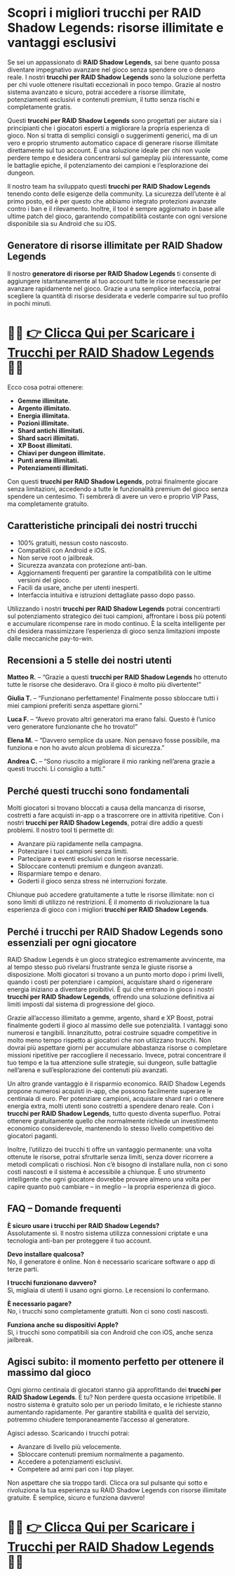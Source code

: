 <h1>Scopri i migliori trucchi per RAID Shadow Legends: risorse illimitate e vantaggi esclusivi</h1>

<p>Se sei un appassionato di <strong>RAID Shadow Legends</strong>, sai bene quanto possa diventare impegnativo avanzare nel gioco senza spendere ore o denaro reale. I nostri <strong>trucchi per RAID Shadow Legends</strong> sono la soluzione perfetta per chi vuole ottenere risultati eccezionali in poco tempo. Grazie al nostro sistema avanzato e sicuro, potrai accedere a risorse illimitate, potenziamenti esclusivi e contenuti premium, il tutto senza rischi e completamente gratis.</p>

<p>Questi <strong>trucchi per RAID Shadow Legends</strong> sono progettati per aiutare sia i principianti che i giocatori esperti a migliorare la propria esperienza di gioco. Non si tratta di semplici consigli o suggerimenti generici, ma di un vero e proprio strumento automatico capace di generare risorse illimitate direttamente sul tuo account. È una soluzione ideale per chi non vuole perdere tempo e desidera concentrarsi sul gameplay più interessante, come le battaglie epiche, il potenziamento dei campioni e l’esplorazione dei dungeon.</p>

<p>Il nostro team ha sviluppato questi <strong>trucchi per RAID Shadow Legends</strong> tenendo conto delle esigenze della community. La sicurezza dell’utente è al primo posto, ed è per questo che abbiamo integrato protezioni avanzate contro i ban e il rilevamento. Inoltre, il tool è sempre aggiornato in base alle ultime patch del gioco, garantendo compatibilità costante con ogni versione disponibile sia su Android che su iOS.</p>

<h2>Generatore di risorse illimitate per RAID Shadow Legends</h2>

<p>Il nostro <strong>generatore di risorse per RAID Shadow Legends</strong> ti consente di aggiungere istantaneamente al tuo account tutte le risorse necessarie per avanzare rapidamente nel gioco. Grazie a una semplice interfaccia, potrai scegliere la quantità di risorse desiderata e vederle comparire sul tuo profilo in pochi minuti.</p>

# 🔴🔴 **[👉 Clicca Qui per Scaricare i Trucchi per RAID Shadow Legends](https://tinyurl.com/CampionePalmare)** 🔴🔴

<p>Ecco cosa potrai ottenere:</p>

<ul>
  <li><strong>Gemme illimitate.</strong></li>
  <li><strong>Argento illimitato.</strong></li>
  <li><strong>Energia illimitata.</strong></li>
  <li><strong>Pozioni illimitate.</strong></li>
  <li><strong>Shard antichi illimitati.</strong></li>
  <li><strong>Shard sacri illimitati.</strong></li>
  <li><strong>XP Boost illimitati.</strong></li>
  <li><strong>Chiavi per dungeon illimitate.</strong></li>
  <li><strong>Punti arena illimitati.</strong></li>
  <li><strong>Potenziamenti illimitati.</strong></li>
</ul>

<p>Con questi <strong>trucchi per RAID Shadow Legends</strong>, potrai finalmente giocare senza limitazioni, accedendo a tutte le funzionalità premium del gioco senza spendere un centesimo. Ti sembrerà di avere un vero e proprio VIP Pass, ma completamente gratuito.</p>

<h2>Caratteristiche principali dei nostri trucchi</h2>

<ul>
  <li>100% gratuiti, nessun costo nascosto.</li>
  <li>Compatibili con Android e iOS.</li>
  <li>Non serve root o jailbreak.</li>
  <li>Sicurezza avanzata con protezione anti-ban.</li>
  <li>Aggiornamenti frequenti per garantire la compatibilità con le ultime versioni del gioco.</li>
  <li>Facili da usare, anche per utenti inesperti.</li>
  <li>Interfaccia intuitiva e istruzioni dettagliate passo dopo passo.</li>
</ul>

<p>Utilizzando i nostri <strong>trucchi per RAID Shadow Legends</strong> potrai concentrarti sul potenziamento strategico dei tuoi campioni, affrontare i boss più potenti e accumulare ricompense rare in modo continuo. È la scelta intelligente per chi desidera massimizzare l’esperienza di gioco senza limitazioni imposte dalle meccaniche pay-to-win.</p>

<h2>Recensioni a 5 stelle dei nostri utenti</h2>

<p><strong>Matteo R.</strong> – “Grazie a questi <strong>trucchi per RAID Shadow Legends</strong> ho ottenuto tutte le risorse che desideravo. Ora il gioco è molto più divertente!”</p>
<p><strong>Giulia T.</strong> – “Funzionano perfettamente! Finalmente posso sbloccare tutti i miei campioni preferiti senza aspettare giorni.”</p>
<p><strong>Luca F.</strong> – “Avevo provato altri generatori ma erano falsi. Questo è l’unico vero generatore funzionante che ho trovato!”</p>
<p><strong>Elena M.</strong> – “Davvero semplice da usare. Non pensavo fosse possibile, ma funziona e non ho avuto alcun problema di sicurezza.”</p>
<p><strong>Andrea C.</strong> – “Sono riuscito a migliorare il mio ranking nell’arena grazie a questi trucchi. Li consiglio a tutti.”</p>

<h2>Perché questi trucchi sono fondamentali</h2>

<p>Molti giocatori si trovano bloccati a causa della mancanza di risorse, costretti a fare acquisti in-app o a trascorrere ore in attività ripetitive. Con i nostri <strong>trucchi per RAID Shadow Legends</strong>, potrai dire addio a questi problemi. Il nostro tool ti permette di:</p>

<ul>
  <li>Avanzare più rapidamente nella campagna.</li>
  <li>Potenziare i tuoi campioni senza limiti.</li>
  <li>Partecipare a eventi esclusivi con le risorse necessarie.</li>
  <li>Sbloccare contenuti premium e dungeon avanzati.</li>
  <li>Risparmiare tempo e denaro.</li>
  <li>Goderti il gioco senza stress né interruzioni forzate.</li>
</ul>

<p>Chiunque può accedere gratuitamente a tutte le risorse illimitate: non ci sono limiti di utilizzo né restrizioni. È il momento di rivoluzionare la tua esperienza di gioco con i migliori <strong>trucchi per RAID Shadow Legends</strong>.</p>

<h2>Perché i trucchi per RAID Shadow Legends sono essenziali per ogni giocatore</h2>

<p>RAID Shadow Legends è un gioco strategico estremamente avvincente, ma al tempo stesso può rivelarsi frustrante senza le giuste risorse a disposizione. Molti giocatori si trovano a un punto morto dopo i primi livelli, quando i costi per potenziare i campioni, acquistare shard o rigenerare energia iniziano a diventare proibitivi. È qui che entrano in gioco i nostri <strong>trucchi per RAID Shadow Legends</strong>, offrendo una soluzione definitiva ai limiti imposti dal sistema di progressione del gioco.</p>

<p>Grazie all’accesso illimitato a gemme, argento, shard e XP Boost, potrai finalmente goderti il gioco al massimo delle sue potenzialità. I vantaggi sono numerosi e tangibili. Innanzitutto, potrai costruire squadre competitive in molto meno tempo rispetto ai giocatori che non utilizzano trucchi. Non dovrai più aspettare giorni per accumulare abbastanza risorse o completare missioni ripetitive per raccogliere il necessario. Invece, potrai concentrare il tuo tempo e la tua attenzione sulle strategie, sui dungeon, sulle battaglie nell’arena e sull’esplorazione dei contenuti più avanzati.</p>

<p>Un altro grande vantaggio è il risparmio economico. RAID Shadow Legends propone numerosi acquisti in-app, che possono facilmente superare le centinaia di euro. Per potenziare campioni, acquistare shard rari o ottenere energia extra, molti utenti sono costretti a spendere denaro reale. Con i <strong>trucchi per RAID Shadow Legends</strong>, tutto questo diventa superfluo. Potrai ottenere gratuitamente quello che normalmente richiede un investimento economico considerevole, mantenendo lo stesso livello competitivo dei giocatori paganti.</p>

<p>Inoltre, l’utilizzo dei trucchi ti offre un vantaggio permanente: una volta ottenute le risorse, potrai sfruttarle senza limiti, senza dover ricorrere a metodi complicati o rischiosi. Non c’è bisogno di installare nulla, non ci sono costi nascosti e il sistema è accessibile a chiunque. È uno strumento intelligente che ogni giocatore dovrebbe provare almeno una volta per capire quanto può cambiare – in meglio – la propria esperienza di gioco.</p>

<h2>FAQ – Domande frequenti</h2>

<p><strong>È sicuro usare i trucchi per RAID Shadow Legends?</strong><br>
Assolutamente sì. Il nostro sistema utilizza connessioni criptate e una tecnologia anti-ban per proteggere il tuo account.</p>

<p><strong>Devo installare qualcosa?</strong><br>
No, il generatore è online. Non è necessario scaricare software o app di terze parti.</p>

<p><strong>I trucchi funzionano davvero?</strong><br>
Sì, migliaia di utenti li usano ogni giorno. Le recensioni lo confermano.</p>

<p><strong>È necessario pagare?</strong><br>
No, i trucchi sono completamente gratuiti. Non ci sono costi nascosti.</p>

<p><strong>Funziona anche su dispositivi Apple?</strong><br>
Sì, i trucchi sono compatibili sia con Android che con iOS, anche senza jailbreak.</p>

<h2>Agisci subito: il momento perfetto per ottenere il massimo dal gioco</h2>

<p>Ogni giorno centinaia di giocatori stanno già approfittando dei <strong>trucchi per RAID Shadow Legends</strong>. E tu? Non perdere questa occasione irripetibile. Il nostro sistema è gratuito solo per un periodo limitato, e le richieste stanno aumentando rapidamente. Per garantire stabilità e qualità del servizio, potremmo chiudere temporaneamente l’accesso al generatore.</p>

<p>Agisci adesso. Scaricando i trucchi potrai:</p>

<ul>
  <li>Avanzare di livello più velocemente.</li>
  <li>Sbloccare contenuti premium normalmente a pagamento.</li>
  <li>Accedere a potenziamenti esclusivi.</li>
  <li>Competere ad armi pari con i top player.</li>
</ul>

<p>Non aspettare che sia troppo tardi. Clicca ora sul pulsante qui sotto e rivoluziona la tua esperienza su RAID Shadow Legends con risorse illimitate gratuite. È semplice, sicuro e funziona davvero!</p>

# 🔴🔴 **[👉 Clicca Qui per Scaricare i Trucchi per RAID Shadow Legends](https://tinyurl.com/CampionePalmare)** 🔴🔴
